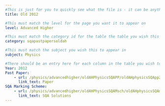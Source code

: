 ```yaml
---
#This is just for you to quickly see what the file is - it can be anything you want
title: Old 2012

#This must match the level for the page you want it to appear on
level: Advanced Higher

#This must match the category id for the table the table you wish this to appear in
category: sqapastpapersoldah

#This must match the subject you wish this to appear in
subject: Physics

#There should be an entry here for each column in the table you wish to populate:
Year: 2012
Past Paper:
    - url: /physics/advancedhigher/oldAHPhysicsSQAPP/oldAHphysicsSQApp2012.pdf
      link_text: Paper
SQA Marking Scheme:
    - url: /physics/advancedhigher/oldAHPhysicsSQAMsch/oldAHphysicsSQAmsch2012.pdf
      link_text: SQA Solutions
---
```


